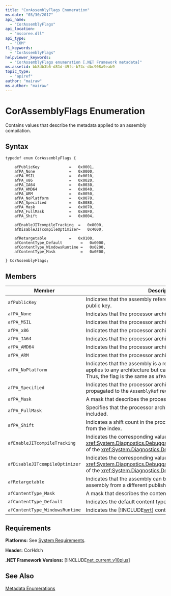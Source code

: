 ```yaml
---
title: "CorAssemblyFlags Enumeration"
ms.date: "03/30/2017"
api_name: 
  - "CorAssemblyFlags"
api_location: 
  - "mscoree.dll"
api_type: 
  - "COM"
f1_keywords: 
  - "CorAssemblyFlags"
helpviewer_keywords: 
  - "CorAssemblyFlags enumeration [.NET Framework metadata]"
ms.assetid: bb8db3b6-d81d-49fc-b74c-dbc908a9eab9
topic_type: 
  - "apiref"
author: "mairaw"
ms.author: "mairaw"
---
```

# CorAssemblyFlags Enumeration
Contains values that describe the metadata applied to an assembly compilation.  

## Syntax  

```  
typedef enum CorAssemblyFlags {  

    afPublicKey             =   0x0001,  
    afPA_None               =   0x0000,  
    afPA_MSIL               =   0x0010,  
    afPA_x86                =   0x0020,  
    afPA_IA64               =   0x0030,  
    afPA_AMD64              =   0x0040,  
    afPA_ARM                =   0x0050,  
    afPA_NoPlatform         =   0x0070,  
    afPA_Specified          =   0x0080,  
    afPA_Mask               =   0x0070,  
    afPA_FullMask           =   0x00F0,  
    afPA_Shift              =   0x0004,  

    afEnableJITcompileTracking  =   0x8000,  
    afDisableJITcompileOptimizer=   0x4000,  

    afRetargetable          =   0x0100,  
    afContentType_Default        =   0x0000,  
    afContentType_WindowsRuntime =   0x0200,  
    afContentType_Mask           =   0x0E00,  

} CorAssemblyFlags;  
```  

## Members  


|             Member             |                                                                                 Description                                                                                 |
|--------------------------------|-----------------------------------------------------------------------------------------------------------------------------------------------------------------------------|
|         `afPublicKey`          |                                                 Indicates that the assembly reference holds the full, unhashed public key.                                                  |
|          `afPA_None`           |                                                          Indicates that the processor architecture is unspecified.                                                          |
|          `afPA_MSIL`           |                                                        Indicates that the processor architecture is neutral (PE32).                                                         |
|           `afPA_x86`           |                                                          Indicates that the processor architecture is x86 (PE32).                                                           |
|          `afPA_IA64`           |                                                        Indicates that the processor architecture is Itanium (PE32+).                                                        |
|          `afPA_AMD64`          |                                                        Indicates that the processor architecture is AMD X64 (PE32+).                                                        |
|           `afPA_ARM`           |                                                          Indicates that the processor architecture is ARM (PE32).                                                           |
|       `afPA_NoPlatform`        | Indicates that the assembly is a reference assembly; that is, it applies to any architecture but cannot run on any architecture. Thus, the flag is the same as `afPA_Mask`. |
|        `afPA_Specified`        |                                      Indicates that the processor architecture flags should be propagated to the `AssemblyRef` record.                                      |
|          `afPA_Mask`           |                                                              A mask that describes the processor architecture.                                                              |
|        `afPA_FullMask`         |                                                     Specifies that the processor architecture description is included.                                                      |
|          `afPA_Shift`          |                                             Indicates a shift count in the processor architecture flags to and from the index.                                              |
|  `afEnableJITcompileTracking`  |        Indicates the corresponding value from the <xref:System.Diagnostics.DebuggableAttribute.DebuggingModes> of the <xref:System.Diagnostics.DebuggableAttribute>.        |
| `afDisableJITcompileOptimizer` |        Indicates the corresponding value from the <xref:System.Diagnostics.DebuggableAttribute.DebuggingModes> of the <xref:System.Diagnostics.DebuggableAttribute>.        |
|        `afRetargetable`        |                                    Indicates that the assembly can be retargeted at run time to an assembly from a different publisher.                                     |
|      `afContentType_Mask`      |                                                                   A mask that describes the content type.                                                                   |
|    `afContentType_Default`     |                                                                     Indicates the default content type.                                                                     |
| `afContentType_WindowsRuntime` |                                                 Indicates the [!INCLUDE[wrt](../../../../includes/wrt-md.md)] content type.                                                 |

## Requirements  
 **Platforms:** See [System Requirements](../../../../docs/framework/get-started/system-requirements.md).  

 **Header:** CorHdr.h  

 **.NET Framework Versions:** [!INCLUDE[net_current_v10plus](../../../../includes/net-current-v10plus-md.md)]  

## See Also  
 [Metadata Enumerations](../../../../docs/framework/unmanaged-api/metadata/metadata-enumerations.md)
